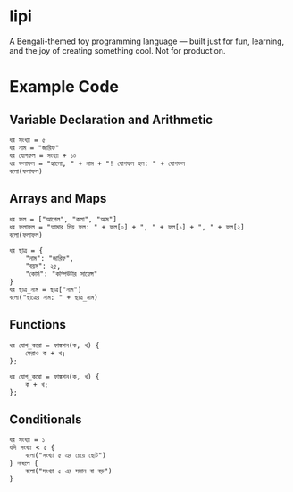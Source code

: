 # lipi
A Bengali-themed toy programming language — built just for fun, learning, and the joy of creating something cool. Not for production.

# Example Code
## Variable Declaration and Arithmetic
```lipi
ধর সংখ্যা = ৫
ধর নাম = "জারিফ"
ধর যোগফল = সংখ্যা + ১০
ধর ফলাফল = "হ্যালো, " + নাম + "! যোগফল হল: " + যোগফল
বলো(ফলাফল)
```

## Arrays and Maps
```lipi
ধর ফল = ["আপেল", "কলা", "আম"]
ধর ফলাফল = "আমার প্রিয় ফল: " + ফল[০] + ", " + ফল[১] + ", " + ফল[২]
বলো(ফলাফল)

ধর ছাত্র = {
    "নাম": "জারিফ",
    "বয়স": ২৫,
    "কোর্স": "কম্পিউটার সায়েন্স"
}
ধর ছাত্র_নাম = ছাত্র["নাম"]
বলো("ছাত্রের নাম: " + ছাত্র_নাম)
```

## Functions
```lipi
ধর যোগ_করো = ফাঙ্কশন(ক, খ) {
    ফেরাও ক + খ;
};

ধর যোগ_করো = ফাঙ্কশন(ক, খ) {
    ক + খ;
};
```

## Conditionals
```lipi
ধর সংখ্যা = ১
যদি সংখ্যা < ৫ {
    বলো("সংখ্যা ৫ এর চেয়ে ছোট")
} নাহলে {
    বলো("সংখ্যা ৫ এর সমান বা বড়")
}
```